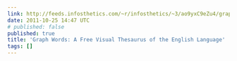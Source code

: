 ```yaml
---
link: http://feeds.infosthetics.com/~r/infosthetics/~3/ao9yxC9eZu4/graph_words_free_visual_thesaurus_of_english_language.html
date: 2011-10-25 14:47 UTC
# published: false
published: true
title: 'Graph Words: A Free Visual Thesaurus of the English Language'
tags: []
---
```



